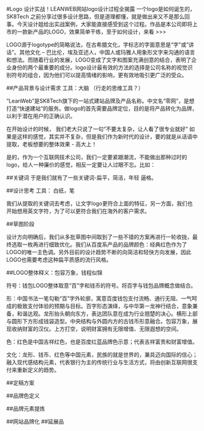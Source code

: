 #Logo 设计实战！LEANWEB网站logo设计过程全揭露
一个logo是如何诞生的，SK8Tech 之前分享过很多设计思路，但是道理都懂，就是做出来又不是那么回事。今天设计姐给出实战案例，大家能直接感受到这个过程。作品是本公司即将上市的一款新产品的LOGO，效果简单干练，至于如何设计，来看 >>>


LOGO源于logotype的简略说法，在古希腊文化，字标志的字面意思是“字”或“讲话”。其他文化 – 巴比伦，埃及亚述人，中国人或玛雅人用象形文字来沟通的语言和想法。而随着行业的发展，LOGO变成了文字和图案充满创意的结合，表明了企业身份的两个最重要的成分。logo设计最有效的方法的选择是公司名称的视觉识别符号的组合，因为他们可以提高情绪的影响，更有效地吸引更广泛的受众。

##产品背景与设计需求
工具：大脑 （行走的思维工具？）

“LeanWeb”是SK8Tech旗下的一站式建站品牌及产品名称。中文名“零网”，是想打造“快速建站”的服务。做logo的首先需要品牌定位，目的是将产品转化为品牌，以利于潜在用户的正确认识。

在开始设计的时候， 我们老大只说了一句“不要太复杂，让人看了很专业就好”  如果是这样的感觉，其实并不复杂，但是我们作为新时代的设计，要的就是从话语中提取，老板想要的整体效果 - 高大上！

是的，作为一个互联网技术公司，我们一定要紧跟潮流，不能做出那种过时的logo，给人一种廉价的感觉，相反一定要让人过眼不忘。比如：

##关键词
于是我们就有了一些关键词-扁平，简洁，年轻 逼格。

##设计思考
工具： 白纸，笔

我们从提取的关键词去考虑，让文字logo更符合上面的特征，另一方面，我们也开始想用英文字符，为了可以更符合我们在海外的客户需求。

##草图阶段

设计方向明确后，我们从多批草图中间取到了一些不错的方案再进行一轮收拢，最终选取一枚再进行细致优化。我们从百度系产品的品牌颜色：经典红色作为了LOGO的唯一主色调。另外目前的设计趋势不断的向简洁和轻快方向发展，因此LOGO也需要考虑这种扁平质感的流行风格。

##LOGO整体释义：包容万象，钱程似锦

符号：钱包LOGO整体取意“百”字和钱币的符号。将百字与钱包品牌概念做结合。

形：中国书法一笔勾勒“百”字外轮廓，寓意百度钱包支付流畅、通行无阻、一气呵成的极致支付体验的预期与目标。百字形态演绎，与中华第一龙神行结合，意象兼备，和谐达观。龙形抬头朝向东方，表达团队意在成为行业翘楚的决心。横形上部与圆形下方形成钱袋造型。中央结构与外圆内方的古钱币形意融合。包容万象，展现收纳财富的汉仪。上方打空，说明财富拥有无限增值、无限遐想的空间。

色：红色是中国吉祥红色，也是百度红蓝品牌色示意；代表吉祥富贵和财富增值。

文化：龙形、钱币、红色等中国元素，民族的就是世界的，兼具迈向国际的信心；融入现代感结构元素，代表银行为主的传统行业与生活方式，将由创新互联网很支付来重新定义的趋势。

##定稿方案

##品牌色定义

##品牌元素提炼

##网站品牌化
##延展品